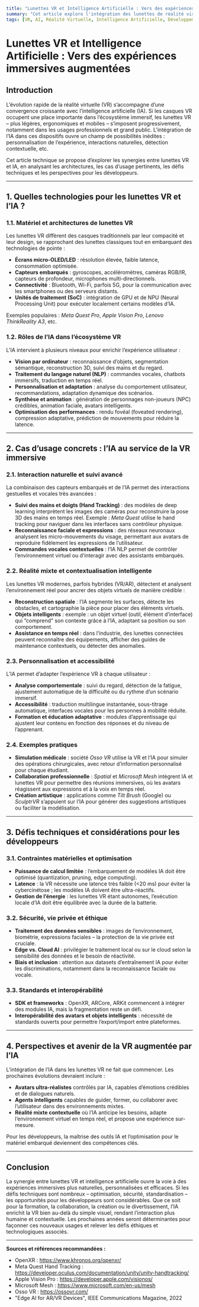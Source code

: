 ```yaml
title: "Lunettes VR et Intelligence Artificielle : Vers des expériences immersives augmentées"
summary: "Cet article explore l'intégration des lunettes de réalité virtuelle (VR) et de l'intelligence artificielle (IA), en détaillant les technologies sous-jacentes, les cas d'usage concrets, et les défis à relever pour les développeurs."
tags: [VR, AI, Réalité Virtuelle, Intelligence Artificielle, Développement, UX, Cas d'usage]
```

# Lunettes VR et Intelligence Artificielle : Vers des expériences immersives augmentées

## Introduction

L’évolution rapide de la réalité virtuelle (VR) s’accompagne d’une convergence croissante avec l’intelligence artificielle (IA). Si les casques VR occupent une place importante dans l’écosystème immersif, les lunettes VR – plus légères, ergonomiques et mobiles – s’imposent progressivement, notamment dans les usages professionnels et grand public. L’intégration de l’IA dans ces dispositifs ouvre un champ de possibilités inédites : personnalisation de l’expérience, interactions naturelles, détection contextuelle, etc.

Cet article technique se propose d’explorer les synergies entre lunettes VR et IA, en analysant les architectures, les cas d’usage pertinents, les défis techniques et les perspectives pour les développeurs.

---

## 1. Quelles technologies pour les lunettes VR et l’IA ?

### 1.1. Matériel et architectures de lunettes VR

Les lunettes VR diffèrent des casques traditionnels par leur compacité et leur design, se rapprochant des lunettes classiques tout en embarquant des technologies de pointe :

- **Écrans micro-OLED/LED** : résolution élevée, faible latence, consommation optimisée.
- **Capteurs embarqués** : gyroscopes, accéléromètres, caméras RGB/IR, capteurs de profondeur, microphones multi-directionnels.
- **Connectivité** : Bluetooth, Wi-Fi, parfois 5G, pour la communication avec les smartphones ou des serveurs distants.
- **Unités de traitement (SoC)** : intégration de GPU et de NPU (Neural Processing Unit) pour exécuter localement certains modèles d’IA.

Exemples populaires : *Meta Quest Pro*, *Apple Vision Pro*, *Lenovo ThinkReality A3*, etc.

### 1.2. Rôles de l’IA dans l’écosystème VR

L’IA intervient à plusieurs niveaux pour enrichir l’expérience utilisateur :

- **Vision par ordinateur** : reconnaissance d’objets, segmentation sémantique, reconstruction 3D, suivi des mains et du regard.
- **Traitement du langage naturel (NLP)** : commandes vocales, chatbots immersifs, traduction en temps réel.
- **Personnalisation et adaptation** : analyse du comportement utilisateur, recommandations, adaptation dynamique des scénarios.
- **Synthèse et animation** : génération de personnages non-joueurs (NPC) crédibles, animation faciale, avatars intelligents.
- **Optimisation des performances** : rendu fovéal (foveated rendering), compression adaptative, prédiction de mouvements pour réduire la latence.

---

## 2. Cas d’usage concrets : l’IA au service de la VR immersive

### 2.1. Interaction naturelle et suivi avancé

La combinaison des capteurs embarqués et de l’IA permet des interactions gestuelles et vocales très avancées :

- **Suivi des mains et doigts (Hand Tracking)** : des modèles de deep learning interprètent les images des caméras pour reconstruire la pose 3D des mains en temps réel. Exemple : *Meta Quest* utilise le hand tracking pour naviguer dans les interfaces sans contrôleur physique.
- **Reconnaissance faciale et expressions** : des réseaux neuronaux analysent les micro-mouvements du visage, permettant aux avatars de reproduire fidèlement les expressions de l’utilisateur.
- **Commandes vocales contextuelles** : l’IA NLP permet de contrôler l’environnement virtuel ou d’interagir avec des assistants embarqués.

### 2.2. Réalité mixte et contextualisation intelligente

Les lunettes VR modernes, parfois hybrides (VR/AR), détectent et analysent l’environnement réel pour ancrer des objets virtuels de manière crédible :

- **Reconstruction spatiale** : l’IA segmente les surfaces, détecte les obstacles, et cartographie la pièce pour placer des éléments virtuels.
- **Objets intelligents** : exemple : un objet virtuel (outil, élément d’interface) qui “comprend” son contexte grâce à l’IA, adaptant sa position ou son comportement.
- **Assistance en temps réel** : dans l’industrie, des lunettes connectées peuvent reconnaître des équipements, afficher des guides de maintenance contextuels, ou détecter des anomalies.

### 2.3. Personnalisation et accessibilité

L’IA permet d’adapter l’expérience VR à chaque utilisateur :

- **Analyse comportementale** : suivi du regard, détection de la fatigue, ajustement automatique de la difficulté ou du rythme d’un scénario immersif.
- **Accessibilité** : traduction multilingue instantanée, sous-titrage automatique, interfaces vocales pour les personnes à mobilité réduite.
- **Formation et éducation adaptative** : modules d’apprentissage qui ajustent leur contenu en fonction des réponses et du niveau de l’apprenant.

### 2.4. Exemples pratiques

- **Simulation médicale** : société *Osso VR* utilise la VR et l’IA pour simuler des opérations chirurgicales, avec retour d’information personnalisé pour chaque étudiant.
- **Collaboration professionnelle** : *Spatial* et *Microsoft Mesh* intègrent IA et lunettes VR pour permettre des réunions immersives, où les avatars réagissent aux expressions et à la voix en temps réel.
- **Création artistique** : applications comme *Tilt Brush* (Google) ou *SculptrVR* s’appuient sur l’IA pour générer des suggestions artistiques ou faciliter la modélisation.

---

## 3. Défis techniques et considérations pour les développeurs

### 3.1. Contraintes matérielles et optimisation

- **Puissance de calcul limitée** : l’embarquement de modèles IA doit être optimisé (quantization, pruning, edge computing).
- **Latence** : la VR nécessite une latence très faible (<20 ms) pour éviter la cybercinétose ; les modèles IA doivent être ultra-réactifs.
- **Gestion de l’énergie** : les lunettes VR étant autonomes, l’exécution locale d’IA doit être équilibrée avec la durée de la batterie.

### 3.2. Sécurité, vie privée et éthique

- **Traitement des données sensibles** : images de l’environnement, biométrie, expressions faciales – la protection de la vie privée est cruciale.
- **Edge vs. Cloud AI** : privilégier le traitement local ou sur le cloud selon la sensibilité des données et le besoin de réactivité.
- **Biais et inclusion** : attention aux datasets d’entraînement IA pour éviter les discriminations, notamment dans la reconnaissance faciale ou vocale.

### 3.3. Standards et interopérabilité

- **SDK et frameworks** : OpenXR, ARCore, ARKit commencent à intégrer des modules IA, mais la fragmentation reste un défi.
- **Interopérabilité des avatars et objets intelligents** : nécessité de standards ouverts pour permettre l’export/import entre plateformes.

---

## 4. Perspectives et avenir de la VR augmentée par l’IA

L’intégration de l’IA dans les lunettes VR ne fait que commencer. Les prochaines évolutions devraient inclure :

- **Avatars ultra-réalistes** contrôlés par IA, capables d’émotions crédibles et de dialogues naturels.
- **Agents intelligents** capables de guider, former, ou collaborer avec l’utilisateur dans des environnements mixtes.
- **Réalité mixte contextuelle** où l’IA anticipe les besoins, adapte l’environnement virtuel en temps réel, et propose une expérience sur-mesure.

Pour les développeurs, la maîtrise des outils IA et l’optimisation pour le matériel embarqué deviennent des compétences clés.

---

## Conclusion

La synergie entre lunettes VR et intelligence artificielle ouvre la voie à des expériences immersives plus naturelles, personnalisées et efficaces. Si les défis techniques sont nombreux – optimisation, sécurité, standardisation – les opportunités pour les développeurs sont considérables. Que ce soit pour la formation, la collaboration, la création ou le divertissement, l’IA enrichit la VR bien au-delà du simple visuel, rendant l’interaction plus humaine et contextuelle. Les prochaines années seront déterminantes pour façonner ces nouveaux usages et relever les défis éthiques et technologiques associés.

---

**Sources et références recommandées :**

- OpenXR : https://www.khronos.org/openxr/
- Meta Quest Hand Tracking : https://developer.oculus.com/documentation/unity/unity-handtracking/
- Apple Vision Pro : https://developer.apple.com/visionos/
- Microsoft Mesh : https://www.microsoft.com/en-us/mesh
- Osso VR : https://ossovr.com/
- "Edge AI for AR/VR Devices", IEEE Communications Magazine, 2022